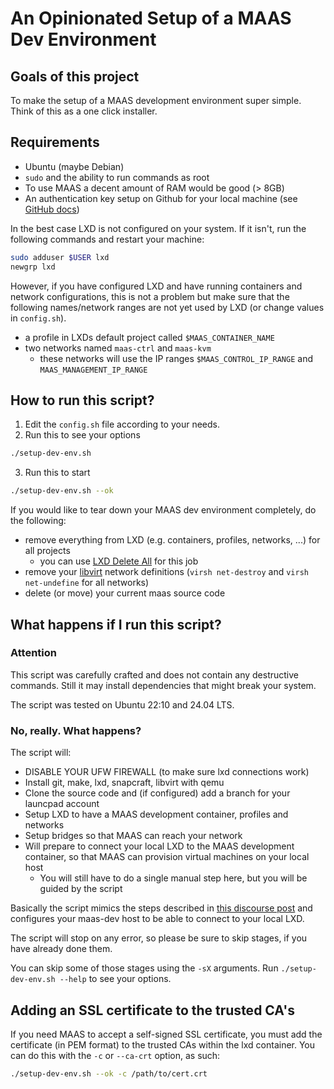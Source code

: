 # An Opinionated Setup of a MAAS Dev Environment

## Goals of this project

To make the setup of a MAAS development environment super simple.
Think of this as a one click installer.

## Requirements

* Ubuntu (maybe Debian)
* `sudo` and the ability to run commands as root
* To use MAAS a decent amount of RAM would be good (> 8GB)
* An authentication key setup on Github for your local machine (see [GitHub docs](https://docs.github.com/en/authentication/connecting-to-github-with-ssh/adding-a-new-ssh-key-to-your-github-account))


In the best case LXD is not configured on your system. If it isn't, run the 
following commands and restart your machine:
```bash
sudo adduser $USER lxd
newgrp lxd
```
However, if you have configured LXD and have running
containers and network configurations, this is not a problem but make sure
that the following names/network ranges are not yet used by LXD (or change values in 
`config.sh`).

* a profile in LXDs default project called `$MAAS_CONTAINER_NAME`
* two networks named `maas-ctrl` and `maas-kvm`
  * these networks will use the IP ranges `$MAAS_CONTROL_IP_RANGE` and `MAAS_MANAGEMENT_IP_RANGE`


## How to run this script?

1. Edit the `config.sh` file according to your needs.
2. Run this to see your options

```sh
./setup-dev-env.sh
```
3. Run this to start
```sh
./setup-dev-env.sh --ok
```

If you would like to tear down your MAAS dev environment completely,
do the following:

* remove everything from LXD (e.g. containers, profiles, networks, ...) for all projects
  * you can use [LXD Delete All](https://github.com/tmerten/lxd-delete-all) for this job
* remove your [libvirt](https://libvirt.org/) network definitions (`virsh net-destroy` and `virsh net-undefine` for all networks)
* delete (or move) your current maas source code

## What happens if I run this script?

### Attention

This script was carefully crafted and does not contain any destructive commands.
Still it may install dependencies that might break your system.

The script was tested on Ubuntu 22:10 and 24.04 LTS.

### No, really. What happens?

The script will:

  * DISABLE YOUR UFW FIREWALL (to make sure lxd connections work)
  * Install git, make, lxd, snapcraft, libvirt with qemu
  * Clone the source code and (if configured) add a branch for your launcpad account
  * Setup LXD to have a MAAS development container, profiles and networks
  * Setup bridges so that MAAS can reach your network
  * Will prepare to connect your local LXD to the MAAS development container, so that MAAS can provision virtual machines on your local host
    * You will still have to do a single manual step here, but you will be guided by the script

Basically the script mimics the steps described in [this discourse post](https://discourse.maas.io/t/setting-up-a-minimal-dev-environment-with-lxd/6318) and configures your maas-dev host to be able to connect to your local LXD.

The script will stop on any error, so please be sure to skip stages, if you have already done them.

You can skip some of those stages using the `-sX` arguments. Run `./setup-dev-env.sh --help` to see your options.

## Adding an SSL certificate to the trusted CA's

If you need MAAS to accept a self-signed SSL certificate, you must add the certificate (in PEM format) to the trusted CAs within the lxd container. You can do this with the `-c` or `--ca-crt` option, as such:

```bash
./setup-dev-env.sh --ok -c /path/to/cert.crt
```

